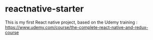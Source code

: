 # reactnative-starter

This is my first React native project, based on the Udemy training :
<https://www.udemy.com/course/the-complete-react-native-and-redux-course>
